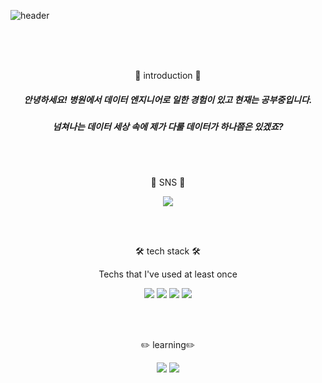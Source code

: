 ![header](https://capsule-render.vercel.app/api?type=slice&color=auto&customColorList=7&height=200&section=header&text=hyang-HA!&desc=&fontSize=70&&animation=fadeIn&fontColor=000000)

<br>
<br>
<br>

<div align=center>
<p>
  🐥 introduction 🐥
</p>
  <p>

  ##### 안녕하세요! 병원에서 데이터 엔지니어로 일한 경험이 있고 현재는 공부중입니다. <br>
  ##### 넘쳐나는 데이터 세상 속에 제가 다룰 데이터가 하나쯤은 있겠죠?
  </p>
 
<br>
<br>
  
<p>
  🧸 SNS 🧸
</p>
<p>
  <a href="https://hyang2data.tistory.com/" target="_blank">
    <img src="https://img.shields.io/badge/tistory-orange?style=flat-square&logo=tistory&logoColor=000000"/>
  </a>
</p>

<br>
<br>

<p>
  🛠️ tech stack 🛠️
</p>
<p style="font-size=small;">
  Techs that I've used at least once
</p>
<p>
  <img src="https://img.shields.io/badge/mysql-green?style=flat&logo=mysql&logoColor=4479A1"/>
  <img src="https://img.shields.io/badge/python-blue?style=flat&logo=python&logoColor=3776AB"/>
  <img src="https://img.shields.io/badge/html-yellow?style=flat&logo=html5&logoColor=E34F26"/>
  <img src="https://img.shields.io/badge/tensorflow-orange?style=flat&logo=tensorflow&logoColor=FF6F00"/>
</p>

<br>
<br>

<p>
✏️ learning✏️
</p>
   <img src="https://img.shields.io/badge/django-darkgreen?style=flat&logo=django&logoColor=092E20"/>
   <img src="https://img.shields.io/badge/aws-orange?style=flat&logo=amazonaws&logoColor=232F3E"/>
</div>
  
<!--
**hyangsso/hyangsso** is a ✨ _special_ ✨ repository because its `README.md` (this file) appears on your GitHub profile.

Here are some ideas to get you started:

![MySQL](https://img.shields.io/badge/mysql-%2300f.svg?style=for-the-badge&logo=mysql&logoColor=white)

- ❤️
- 🔭 I’m currently working on ...
- 🌱 I’m currently learning ...
- 👯 I’m looking to collaborate on ...
- 🤔 I’m looking for help with ...
- 💬 Ask me about ...
- 📫 How to reach me: ...
- 😄 Pronouns: ...
- ⚡ Fun fact: ...
-->
